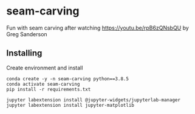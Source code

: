 # seam-carving
Fun with seam carving after watching https://youtu.be/rpB6zQNsbQU by Greg Sanderson


## Installing

Create environment and install
```
conda create -y -n seam-carving python==3.8.5
conda activate seam-carving
pip install -r requirements.txt
```

```
jupyter labextension install @jupyter-widgets/jupyterlab-manager
jupyter labextension install jupyter-matplotlib
```